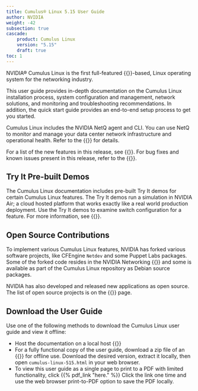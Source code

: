 ```yaml
---
title: Cumulus® Linux 5.15 User Guide
author: NVIDIA
weight: -42
subsection: true
cascade:
    product: Cumulus Linux
    version: "5.15"
    draft: true
toc: 1
---
```

NVIDIA® Cumulus Linux is the first full-featured {{<exlink url="https://www.debian.org/releases/bookworm/" text="Debian bookworm" >}}-based, Linux operating system for the networking industry.

This user guide provides in-depth documentation on the Cumulus Linux installation process, system configuration and management, network solutions, and monitoring and troubleshooting recommendations. In addition, the quick start guide provides an end-to-end setup process to get you started.

Cumulus Linux includes the NVIDIA NetQ agent and CLI. You can use NetQ to monitor and manage your data center network infrastructure and operational health. Refer to the {{<exlink url="https://docs.nvidia.com/networking-ethernet-software/cumulus-netq" text="NVIDIA NetQ documentation" >}} for details.

For a list of the new features in this release, see {{<link url="Whats-New" text="What's New">}}. For bug fixes and known issues present in this release, refer to the {{<link url="Cumulus-Linux-5.15-Release-Notes" text="Cumulus Linux 5.15 Release Notes">}}.
<!-- vale off -->
## Try It Pre-built Demos
<!-- vale on -->
The Cumulus Linux documentation includes pre-built Try It demos for certain Cumulus Linux features. The Try It demos run a simulation in NVIDIA Air; a cloud hosted platform that works exactly like a real world production deployment. Use the Try It demos to examine switch configuration for a feature. For more information, see {{<link url="Try-It-Pre-built-Demos" text="Try It Pre-built Demos">}}.

## Open Source Contributions

To implement various Cumulus Linux features, NVIDIA has forked various software projects, like CFEngine `Netdev` and some Puppet Labs packages. Some of the forked code resides in the NVIDIA Networking {{<exlink url="https://github.com/CumulusNetworks" text="GitHub repository" >}} and some is available as part of the Cumulus Linux repository as Debian source packages.

NVIDIA has also developed and released new applications as open source. The list of open source projects is on the {{<link title="Cumulus Linux 5.15 Packages" text="Cumulus Linux packages" >}} page.

## Download the User Guide

Use one of the following methods to download the Cumulus Linux user guide and view it offline:

- Host the documentation on a local host {{<exlink url="https://github.com/CumulusNetworks/docs" text="using hugo.">}}
- For a fully functional copy of the user guide, download a zip file of an {{<exlink url="https://docs.nvidia.com/networking-ethernet-software/cumulus-linux-515/CL515-html.zip" text="HTML documentation build">}} for offline use. Download the desired version, extract it locally, then open `cumulus-linux-515.html` in your web browser.
- To view this user guide as a single page to print to a PDF with limited functionality, click {{% pdf_link "here." %}} Click the link one time and use the web browser print-to-PDF option to save the PDF locally.
